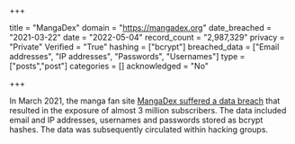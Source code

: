 +++

title = "MangaDex"
domain = "https://mangadex.org"
date_breached = "2021-03-22"
date = "2022-05-04"
record_count = "2,987,329"
privacy = "Private"
Verified = "True"
hashing = ["bcrypt"]
breached_data = ["Email addresses", "IP addresses", "Passwords", "Usernames"]
type = ["posts","post"]
categories = []
acknowledged = "No"


+++


In March 2021, the manga fan site <a href="https://portswigger.net/daily-swig/mangadex-website-taken-offline-following-cyber-attack-data-breach" target="_blank" rel="noopener">MangaDex suffered a data breach</a> that resulted in the exposure of almost 3 million subscribers. The data included email and IP addresses, usernames and passwords stored as bcrypt hashes. The data was subsequently circulated within hacking groups.

